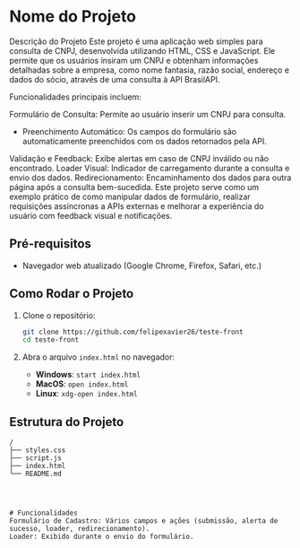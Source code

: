 # Nome do Projeto

Descrição do Projeto
Este projeto é uma aplicação web simples para consulta de CNPJ, desenvolvida utilizando HTML, CSS e JavaScript. Ele permite que os usuários insiram um CNPJ e obtenham informações detalhadas sobre a empresa, como nome fantasia, razão social, endereço e dados do sócio, através de uma consulta à API BrasilAPI.

Funcionalidades principais incluem:

Formulário de Consulta: Permite ao usuário inserir um CNPJ para consulta.
<ul>
    <li>
     Preenchimento Automático: Os campos do formulário são automaticamente preenchidos com os dados retornados pela API.   
    </li>
</ul>

Validação e Feedback: Exibe alertas em caso de CNPJ inválido ou não encontrado.
Loader Visual: Indicador de carregamento durante a consulta e envio dos dados.
Redirecionamento: Encaminhamento dos dados para outra página após a consulta bem-sucedida.
Este projeto serve como um exemplo prático de como manipular dados de formulário, realizar requisições assíncronas a APIs externas e melhorar a experiência do usuário com feedback visual e notificações.

## Pré-requisitos

- Navegador web atualizado (Google Chrome, Firefox, Safari, etc.)

## Como Rodar o Projeto

1. Clone o repositório:
    ```bash
    git clone https://github.com/felipexavier26/teste-front
    cd teste-front
    ```

2. Abra o arquivo `index.html` no navegador:
    - **Windows**: `start index.html`
    - **MacOS**: `open index.html`
    - **Linux**: `xdg-open index.html`

## Estrutura do Projeto

```plaintext
/
├── styles.css
├── script.js
├── index.html
└── README.md




# Funcionalidades
Formulário de Cadastro: Vários campos e ações (submissão, alerta de sucesso, loader, redirecionamento).
Loader: Exibido durante o envio do formulário.
